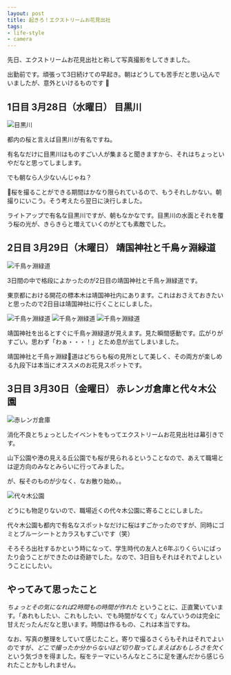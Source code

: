 ```yaml
---
layout: post
title: 起きろ！エクストリームお花見出社
tags: 
- life-style
- camera
---
```


先日、エクストリームお花見出社と称して写真撮影をしてきました。

出勤前です。頑張って3日続けての早起き。朝はどうしても苦手だと思い込んでいましたが、意外といけるものです 😤

1日目 3月28日（水曜日） 目黒川
----

![目黒川](../images/posts/2018-04-06/sakura-megurogawa-001.jpg)

都内の桜と言えば目黒川が有名ですね。

有名なだけに目黒川はものすごい人が集まると聞きますから、それはちょっといやだなと思ってしまします。

でも朝なら人少ないんじゃね？

桜を撮ることができる期間はかなり限られているので、もうそれしかない。朝撮りにいこう。そう考えたら翌日に決行しました。

ライトアップで有名な目黒川ですが、朝もなかなです。目黒川の水面とそれを覆う桜の光が、きらきらと増えていくのがとても素敵でした。

2日目 3月29日（木曜日） 靖国神社と千鳥ヶ淵緑道
----

![千鳥ヶ淵緑道](../images/posts/2018-04-06/sakura-yasukuni-shrine-001.jpg)

3日間の中で格段によかったのが2日目の靖国神社と千鳥ヶ淵緑道です。

東京都における開花の標本木は靖国神社内にあります。これはおさえておきたいと思ったので2日目は靖国神社に行くことにしました。

![千鳥ヶ淵緑道](../images/posts/2018-04-06/sakura-chidorigafuchi-001.jpg)
![千鳥ヶ淵緑道](../images/posts/2018-04-06/sakura-chidorigafuchi-002.jpg)
![千鳥ヶ淵緑道](../images/posts/2018-04-06/sakura-chidorigafuchi-003.jpg)

靖国神社を出るとすぐに千鳥ヶ淵緑道が見えます。見た瞬間感動です。広がりがすごい。思わず「わぁ・・・！」とため息が出てしまいました。

靖国神社と千鳥ヶ淵緑道はどちらも桜の見所として美しく、その両方が楽しめる九段下は本当にオススメのお花見スポットです。

3日目 3月30日（金曜日） 赤レンガ倉庫と代々木公園
----

![赤レンガ倉庫](../images/posts/2018-04-06/sakura-akarenga-001.jpg)

消化不良とちょっとしたイベントをもってエクストリームお花見出社は幕引きです。

山下公園や港の見える丘公園でも桜が見られるということなので、あえて職場とは逆方向のみなとみらいに行ってみました。

が、桜そのものが少なく、なお散り始め。。

![代々木公園](../images/posts/2018-04-06/sakura-yoyogi-park-001.jpg)

どうにも物足りないので、職場近くの代々木公園に寄ることにしました。

代々木公園も都内で有名なスポットなだけに桜はすごかったのですが、同時にゴミとブルーシートとカラスもすごいです（笑）

そろそろ出社するかという時になって、学生時代の友人と6年ぶりくらいにばったり会うことができたのは奇跡でした。なので、3日目もそれはそれでよしということにしたい。

やってみて思ったこと
----

*ちょっとその気になれば2時間もの時間が作れた* ということに、正直驚いています。「あれもしたい、これもしたい、でも時間がなくて」なんていうのは完全に甘えだったんだなと思います。時間は作るもの、これは本当ですね。

なお、写真の整理をしていて感じたこと。寄りで撮るさくらもそれはそれでよいのですが、*どこで撮ったか分からないほど切り取ってしまえばおもしろさを欠く* という気づきを得ました。桜をテーマにいろんなところに足を運んだから感じられたことかもしれません。